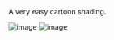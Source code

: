 A very easy cartoon shading.

![image](https://user-images.githubusercontent.com/56297955/144871897-f5da3715-2e1d-4031-afd9-69cde1996bdb.png)
![image](https://user-images.githubusercontent.com/56297955/144872182-50f9c65e-388c-4cf1-8c44-d1c50d6d34b5.png)
